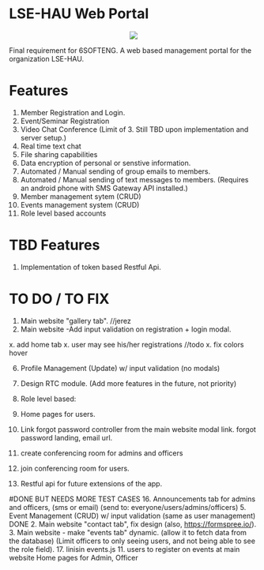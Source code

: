 LSE-HAU Web Portal
=======
<p align="center"><img src="http://i.imgur.com/6YknGdj.png"></p>
Final requirement for 6SOFTENG. A web based management portal for the organization LSE-HAU.

# Features
1. Member Registration and Login.
2. Event/Seminar Registration
3. Video Chat Conference (Limit of 3. Still TBD upon implementation and server setup.)
4. Real time text chat
5. File sharing capabilities
6. Data encryption of personal or senstive information.
7. Automated / Manual sending of group emails to members.
8. Automated / Manual sending of text messages to members. (Requires an android phone with SMS Gateway API installed.)
9. Member management sytem (CRUD)
10. Events management system (CRUD)
10. Role level based accounts

# TBD Features
1. Implementation of token based Restful Api.

# TO DO / TO FIX
1. Main website "gallery tab". //jerez
4. Main website -Add input validation on registration + login modal.

x. add home tab
x. user may see his/her registrations //todo
x. fix colors hover

6. Profile Management (Update) w/ input validation (no modals)

7. Design RTC module. (Add more features in the future, not priority)
8. Role level based: 
9. Home pages for users.
10. Link forgot password controller from the main website modal link.
forgot password landing, email url.

13. create conferencing room for admins and officers
14. join conferencing room for users.
15. Restful api for future extensions of the app.


#DONE BUT NEEDS MORE TEST CASES
16. Announcements tab for admins and officers, (sms or email) (send to: everyone/users/admins/officers)
5. Event Management (CRUD) w/ input validation (same as user management) DONE
2. Main website "contact tab", fix design (also, https://formspree.io/).
3. Main website - make "events tab" dynamic. (allow it to fetch data from the database)
(Limit officers to only seeing users, and not being able to see the role field).
17. linisin events.js
11. users to register on events at main website
Home pages for Admin, Officer